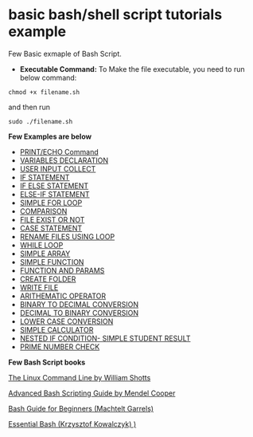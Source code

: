 # basic bash/shell script tutorials example

Few Basic exmaple of Bash Script.

- **Executable Command:** To Make the file executable, you need to run below command:

```chmod +x filename.sh ```

and then run 

```sudo ./filename.sh```


**Few Examples are below**
- [PRINT/ECHO Command](https://github.com/ruhulmus/basic-bash-shell-script-tutorial-example/blob/main/print.sh)
- [VARIABLES DECLARATION](https://github.com/ruhulmus/basic-bash-shell-script-tutorial-example/blob/main/variables.sh)
- [USER INPUT COLLECT](https://github.com/ruhulmus/basic-bash-shell-script-tutorial-example/blob/main/user_input.sh)
- [IF STATEMENT](https://github.com/ruhulmus/basic-bash-shell-script-tutorial-example/blob/main/if_statement.sh)
- [IF ELSE STATEMENT](https://github.com/ruhulmus/basic-bash-shell-script-tutorial-example/blob/main/if_else_statement.sh)
- [ELSE-IF STATEMENT](https://github.com/ruhulmus/basic-bash-shell-script-tutorial-example/blob/main/else_if_statement.sh)
- [SIMPLE FOR LOOP](https://github.com/ruhulmus/basic-bash-shell-script-tutorial-example/blob/main/loop.sh)
- [COMPARISON](https://github.com/ruhulmus/basic-bash-shell-script-tutorial-example/blob/main/comparison.sh)
- [FILE EXIST OR NOT](https://github.com/ruhulmus/basic-bash-shell-script-tutorial-example/blob/main/file_condition.sh)
- [CASE STATEMENT](https://github.com/ruhulmus/basic-bash-shell-script-tutorial-example/blob/main/case_statement.sh)
- [RENAME FILES USING LOOP](https://github.com/ruhulmus/basic-bash-shell-script-tutorial-example/blob/main/rename_file.sh)
- [WHILE LOOP](https://github.com/ruhulmus/basic-bash-shell-script-tutorial-example/blob/main/while_loop.sh)
- [SIMPLE ARRAY](https://github.com/ruhulmus/basic-bash-shell-script-tutorial-example/blob/main/array.sh)
- [SIMPLE FUNCTION](https://github.com/ruhulmus/basic-bash-shell-script-tutorial-example/blob/main/function.sh)
- [FUNCTION AND PARAMS](https://github.com/ruhulmus/basic-bash-shell-script-tutorial-example/blob/main/function_params.sh)
- [CREATE FOLDER](https://github.com/ruhulmus/basic-bash-shell-script-tutorial-example/blob/main/create_folder.sh)
- [WRITE FILE](https://github.com/ruhulmus/basic-bash-shell-script-tutorial-example/blob/main/write_file.sh)
- [ARITHEMATIC OPERATOR](https://github.com/ruhulmus/basic-bash-shell-script-tutorial-example/blob/main/arithemetic_opeerator.sh)
- [BINARY TO DECIMAL CONVERSION](https://github.com/ruhulmus/basic-bash-shell-script-tutorial-example/blob/main/binary_to_decimal_convert.sh)
- [DECIMAL TO BINARY CONVERSION](https://github.com/ruhulmus/basic-bash-shell-script-tutorial-example/blob/main/decimal_to_binaryconvert.sh)
- [LOWER CASE CONVERSION](https://github.com/ruhulmus/basic-bash-shell-script-tutorial-example/blob/main/calculator.sh)
- [SIMPLE CALCULATOR](https://github.com/ruhulmus/basic-bash-shell-script-tutorial-example/blob/main/lower_case_convert.sh)
- [NESTED IF CONDITION- SIMPLE STUDENT RESULT](https://github.com/ruhulmus/basic-bash-shell-script-tutorial-example/blob/main/nested_if.sh)
- [PRIME NUMBER CHECK](https://github.com/ruhulmus/basic-bash-shell-script-tutorial-example/blob/main/prime_number.sh)


**Few Bash Script books**

[The Linux Command Line by William Shotts](http://linuxcommand.org/tlcl.php)

[Advanced Bash Scripting Guide by Mendel Cooper](https://tldp.org/LDP/abs/html)

[Bash Guide for Beginners (Machtelt Garrels)](https://freecomputerbooks.com/Bash-Guide-for-Beginners.html)

[Essential Bash (Krzysztof Kowalczyk)
)](https://freecomputerbooks.com/Essential-Bash.html)